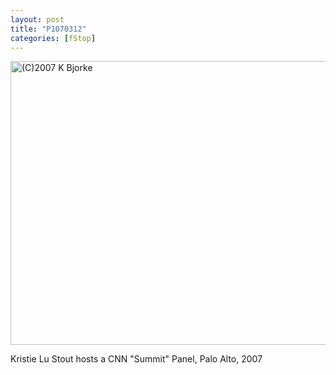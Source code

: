 ```yaml
---
layout: post
title: "P1070312"
categories: [fStop]
---
```

<img title="(C)2007 K Bjorke" src="http://www.botzilla.com/blog/pix2007/cnn-P1070312.jpg" width="807" height="454" border="0" />

Kristie Lu Stout hosts a CNN "Summit" Panel, Palo Alto, 2007


